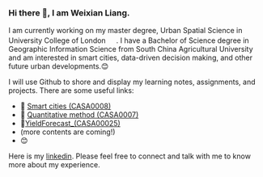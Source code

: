 ### Hi there 👋, I am Weixian Liang. 

I am currently working on my master degree, Urban Spatial Science in University College of London <img src="https://i0.wp.com/www.interdisciplinaryitaly.org/wp-content/uploads/2016/01/ucl-logo.png" width="17"/>. I have a Bachelor of Science degree in Geographic Information Science from South China Agricultural University and am interested in smart cities, data-driven decision making, and other future urban developments.:blush:

I will use Github to shore and display my learning notes, assignments, and projects. There are some useful links:
- :city_sunset: [Smart cities (CASA0008)](https://github.com/LiangWeiXian11/SmartCity_CASA0008)
- :pencil: [Quantitative method (CASA0007)](https://github.com/LiangWeiXian11/CO2_emissions_CASA0007)
- 🌾[YieldForecast_(CASA00025)](https://github.com/LiangWeiXian11/YieldForecast_CASA00025)
- (more contents are coming!)
- :blush:

Here is my [linkedin](https://www.linkedin.com/in/%E4%BC%9F%E6%B6%8E-%E6%A2%81-3235b42a7/). Please feel free to connect and talk with me to know more about my experience.


<!--
![Top Langs](https://github-readme-stats.vercel.app/api/top-langs/?username=LiangWeiXian&layout=compact&theme=tokyonight)
-->



<!--
**LiangWeiXian11/LiangWeiXian11** is a ✨ _special_ ✨ repository because its `README.md` (this file) appears on your GitHub profile.

Here are some ideas to get you started:

- 🔭 I’m currently working on ...
- 🌱 I’m currently learning ...
- 👯 I’m looking to collaborate on ...
- 🤔 I’m looking for help with ...
- 💬 Ask me about ...
- 📫 How to reach me: ...
- 😄 Pronouns: ...
- ⚡ Fun fact: ...


😀icon: https://www.webfx.com/tools/emoji-cheat-sheet/

-->
